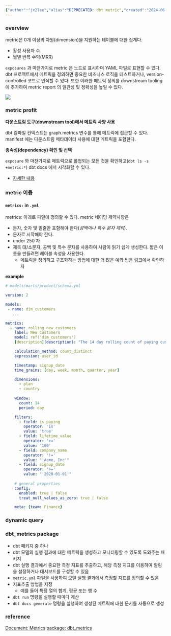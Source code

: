 ```yaml
---
{"author":"jx2lee","alias":"DEPRECATED: dbt metric","created":"2024-06-30T00:39:32.000+09:00","last-updated":"2024-03-03 20:38","tags":["dbt","metric","deprecated"],"dg-publish":true,"dg-home-link":false,"dg-show-local-graph":true,"dg-show-backlinks":true,"dg-show-toc":false,"dg-show-inline-title":false,"dg-show-file-tree":false,"dg-enable-search":true,"dg-link-preview":true,"dg-show-tags":true,"dg-pass-frontmatter":true,"permalink":"/data/dbt/__/__DEPRECATED__dbt-metric/","dgPassFrontmatter":true,"dgShowBacklinks":true,"dgShowLocalGraph":true,"dgEnableSearch":true,"dgLinkPreview":true,"dgShowTags":true,"noteIcon":""}
---
```




### overview


metric은 0개 이상의 차원(dimension)을 지원하는 테이블에 대한 집계다.
- 활성 사용자 수
- 월별 반복 수익(MRR)

`exposures` 과 마찬가지로 metric 은 노드로 표시하며 YAML 파일로 표현할 수 있다. dbt 프로젝트에서 메트릭을 정의하면 중요한 비즈니스 로직을 테스트하거나, version-controlled 코드로 인식할 수 있다. 또한 이러한 메트릭 정의를 downstream tooling 에 추가하여 metric report 의 일관성 및 정확성을 높일 수 있다.

![](https://i.imgur.com/kykrg65.png)


### metric profit


**다운스트림 도구(downstream tool)에서 메트릭 사양 사용**

dbt 컴파일 컨텍스트는 graph.metrics 변수를 통해 메트릭에 접근할 수 있다. manifest 에는 다운스트림 메타데이터 사용에 대한 메트릭을 포함한다.

**종속성(dependency) 확인 및 선택**

`exposure` 와 마찬가지로 메트릭으로 롤업되는 모든 것을 확인하고(`dbt ls -s +metric:*`) dbt docs 에서 시각화할 수 있다.
- [자세한 내용](https://docs.getdbt.com/reference/node-selection/methods#the-metric-method)


### metric 이용


#### `metrics:` in `.yml`


metrics: 아래로 파일에 정의할 수 있다. metric 네이밍 제약사항은
- 문자, 숫자 및 밑줄만 포함해야 한다(*공백이나 특수 문자 제외*).
- 문자로 시작해야 한다.
- under 250 자
- 제목 대/소문자, 공백 및 특수 문자를 사용하여 사람이 읽기 쉽게 생성한다. 짧은 이름을 만들려면 레이블 속성을 사용한다.
	- 메트릭을 정의하고 구조화하는 방법에 대한 더 많은 예와 팁은 [링크](https://docs.getdbt.com/blog/how-to-design-and-structure-metrics)에서 확인하자

**example**
```yaml
# models/marts/product/schema.yml

version: 2

models:
 - name: dim_customers
   ...

metrics:
  - name: rolling_new_customers
    label: New Customers
    model: ref('dim_customers')
    [description](description): "The 14 day rolling count of paying customers using the product"

    calculation_method: count_distinct
    expression: user_id 

    timestamp: signup_date
    time_grains: [day, week, month, quarter, year]

    dimensions:
      - plan
      - country
    
    window:
      count: 14
      period: day

    filters:
      - field: is_paying
        operator: 'is'
        value: 'true'
      - field: lifetime_value
        operator: '>='
        value: '100'
      - field: company_name
        operator: '!='
        value: "'Acme, Inc'"
      - field: signup_date
        operator: '>='
        value: "'2020-01-01'"
        
    # general properties
    config:
      enabled: true | false
      treat_null_values_as_zero: true | false

    meta: {team: Finance}
```


### dynamic query


### dbt_metrics package


- dbt 패키지 중 하나
- dbt 모델의 실행 결과에 대한 메트릭을 생성하고 모니터링할 수 있도록 도와주는 패키지
- dbt 실행 결과에서 중요한 측정 지표를 추출하고, 해당 측정 지표를 이용하여 알림을 설정하거나 대시보드를 구성할 수 있음
- `metric.yml` 파일을 사용하여 모델 실행 결과에서 측정할 지표를 정의할 수 있음
- 지표추출 방법을 지정
	- 예를 들어 특정 열의 합계, 평균 또는 행 수
- `dbt run` 명령을 실행할 때마다 계산
- `dbt docs generate` 명령을 실행하여 생성된 메트릭에 대한 문서를 자동으로 생성


### reference


[Document: Metrics](https://docs.getdbt.com/docs/build/metrics#defining-a-metric)
[package: dbt_metrics](https://github.com/dbt-labs/dbt_metrics)
